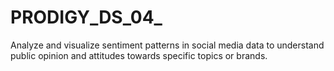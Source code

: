 # PRODIGY_DS_04_
Analyze and visualize sentiment patterns in social media data to understand public opinion and attitudes towards specific topics or brands.
